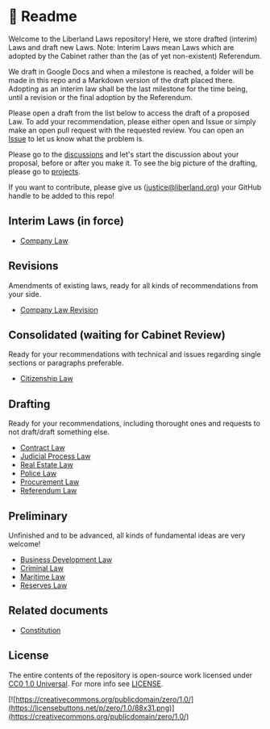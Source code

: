 # 📒 Readme

Welcome to the Liberland Laws repository! Here, we store drafted (interim) Laws and draft new Laws. Note: Interim Laws mean Laws which are adopted by the Cabinet rather than the (as of yet non-existent) Referendum.

We draft in Google Docs and when a milestone is reached, a folder will be made in this repo and a Markdown version of the draft placed there. Adopting as an interim law shall be the last milestone for the time being, until a revision or the final adoption by the Referendum.

Please open a draft from the list below to access the draft of a proposed Law. To add your recommendation, please either open and Issue or simply make an open pull request with the requested review. You can open an [Issue](https://github.com/liberland/laws/issues) to let us know what the problem is.

Please go to the [discussions](https://github.com/liberland/laws/discussions) and let's start the discussion about your proposal, before or after you make it. To see the big picture of the drafting, please go to [projects](https://github.com/liberland/laws/projects?type=new).

If you want to contribute, please give us (justice@liberland.org) your GitHub handle to be added to this repo!

## Interim Laws (in force)

* [Company Law](in-force/in-force-interim/company-law.md)

## Revisions

Amendments of existing laws, ready for all kinds of recommendations from your side.

* [Company Law Revision](drafting/revisions/company-law-revision.md)

## Consolidated (waiting for Cabinet Review)

Ready for your recommendations with technical and issues regarding single sections or paragraphs preferable.

* [Citizenship Law](drafting/consolidated/citizenship-law.md)

## Drafting

Ready for your recommendations, including thorought ones and requests to not draft/draft something else.

* [Contract Law](drafting/drafts/contracts-law.md)
* [Judicial Process Law](drafting/drafts/judical-process-law.md)
* [Real Estate Law](drafting/drafts/real-estate-law.md)
* [Police Law](drafting/drafts/police-law.md)
* [Procurement Law](drafting/drafts/procurement-law.md)
* [Referendum Law](drafting/drafts/referendum-law.md)

## Preliminary

Unfinished and to be advanced, all kinds of fundamental ideas are very welcome!

* [Business Development Law](https://docs.google.com/document/d/1F-HBduCHEahdMn6a2XZAwjtSog4axq1B8FRg4k9G2OA/edit)
* [Criminal Law](drafting/preliminary/criminal-law.md)
* [Maritime Law](drafting/preliminary/maritime-law.md)
* [Reserves Law](drafting/preliminary/reserves-law.md)

## Related documents

* [Constitution](https://github.com/liberland/constitution/blob/master/Constitution.md)

## License

The entire contents of the repository is open-source work licensed under [CC0 1.0 Universal](https://creativecommons.org/publicdomain/zero/1.0/). For more info see [LICENSE](LICENSE/).

[![https://creativecommons.org/publicdomain/zero/1.0/](https://licensebuttons.net/p/zero/1.0/88x31.png)](https://creativecommons.org/publicdomain/zero/1.0/)
